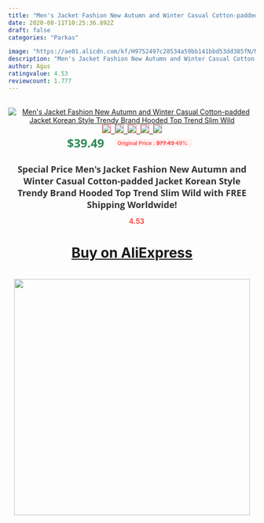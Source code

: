 ```yaml
---
title: "Men's Jacket Fashion New Autumn and Winter Casual Cotton-padded Jacket Korean Style Trendy Brand Hooded Top Trend Slim Wild"
date: 2020-08-11T10:25:36.892Z
draft: false
categories: "Parkas"

image: "https://ae01.alicdn.com/kf/H9752497c28534a59bb141bbd53dd385fN/Men-s-Jacket-Fashion-New-Autumn-and-Winter-Casual-Cotton-padded-Jacket-Korean-Style-Trendy-Brand.jpg"
description: "Men's Jacket Fashion New Autumn and Winter Casual Cotton-padded Jacket Korean Style Trendy Brand Hooded Top Trend Slim Wild"
author: Agus
ratingvalue: 4.53
reviewcount: 1.777
---
```

<br>
<div style="text-align: center;">
<a href="https://s.click.aliexpress.com/e/_AVrqtr" target="_blank" rel="nofollow noopener noreferrer"><img alt="Men's Jacket Fashion New Autumn and Winter Casual Cotton-padded Jacket Korean Style Trendy Brand Hooded Top Trend Slim Wild" class="magnifier-image" src="https://ae01.alicdn.com/kf/H9752497c28534a59bb141bbd53dd385fN/Men-s-Jacket-Fashion-New-Autumn-and-Winter-Casual-Cotton-padded-Jacket-Korean-Style-Trendy-Brand.jpg_640x640.jpg">
<br>
<img style="border:1px solid salmon" src="https://ae01.alicdn.com/kf/H9752497c28534a59bb141bbd53dd385fN/Men-s-Jacket-Fashion-New-Autumn-and-Winter-Casual-Cotton-padded-Jacket-Korean-Style-Trendy-Brand.jpg_120x120.jpg">&nbsp;&nbsp;<img style="border:1px solid salmon" src="https://ae01.alicdn.com/kf/Hfed10a4485b3466f8b701801ec9c908ey/Men-s-Jacket-Fashion-New-Autumn-and-Winter-Casual-Cotton-padded-Jacket-Korean-Style-Trendy-Brand.jpg_120x120.jpg">&nbsp;&nbsp;<img style="border:1px solid salmon" src="https://ae01.alicdn.com/kf/Hc742e9e1cb184d1e8a4eab5435ced8dak/Men-s-Jacket-Fashion-New-Autumn-and-Winter-Casual-Cotton-padded-Jacket-Korean-Style-Trendy-Brand.jpg_120x120.jpg">&nbsp;&nbsp;<img style="border:1px solid salmon" src="https://ae01.alicdn.com/kf/H93c68b834ac146ca95a1a58200ad079ak/Men-s-Jacket-Fashion-New-Autumn-and-Winter-Casual-Cotton-padded-Jacket-Korean-Style-Trendy-Brand.jpg_120x120.jpg">&nbsp;&nbsp;<img style="border:1px solid salmon" src="https://ae01.alicdn.com/kf/H0ed5484d609645c390cd1ad9ff9c7c12c/Men-s-Jacket-Fashion-New-Autumn-and-Winter-Casual-Cotton-padded-Jacket-Korean-Style-Trendy-Brand.jpg_120x120.jpg"></a></div><br0>
<div style="text-align: center;"><span style="background-color: white; border: 0px; box-sizing: border-box; color: seagreen; display: inline-block; font-family: &quot;open sans&quot; , &quot;arial&quot; , &quot;helvetica&quot; , sans-serif , &quot;heiti&quot;; font-size: 24px; font-stretch: inherit; font-weight: 700; line-height: inherit; margin: 0px 10px 0px 0px; padding: 0px; vertical-align: middle;">$39.49 </span>
<span style="background: rgb(255 , 241 , 241); border-radius: 3px; border: 0px; box-sizing: border-box; color: #ff4747; display: inline-block; font-family: inherit; font-size: 12px; font-stretch: inherit; font-style: inherit; font-variant: inherit; font-weight: 600; line-height: inherit; margin: 0px; padding: 2px 5px; transform: scale(0.9); vertical-align: middle;">Original Price : <b style="text-decoration: line-through;">$77.43 </b> 49%&nbsp;&nbsp;</span></div>
<h1 style="color: #333333; display: inline-block; font-family: &quot;open sans&quot; , &quot;arial&quot; , &quot;helvetica&quot; , sans-serif , &quot;heiti&quot;; font-size: 18px; font-stretch: inherit; font-weight: 700; text-align: center;">Special Price Men's Jacket Fashion New Autumn and Winter Casual Cotton-padded Jacket Korean Style Trendy Brand Hooded Top Trend Slim Wild with FREE Shipping Worldwide!</h1>
<div style="color: #ff4747; text-align: center;">
<img src="https://4.bp.blogspot.com/-M0ZcTcb-5uY/XleCXlxnR4I/AAAAAAAAAEc/OrjgMkXV1oMQFaCRZj5HQwOCBcu3w1FegCPcBGAYYCw/s1600/star.png" style="height: 15px;">&nbsp;<b>4.53</b></div>
<div class="button_cont" align="center"><a class="buynow_a" href="https://s.click.aliexpress.com/e/_AVrqtr" target="_blank" rel="nofollow noopener noreferrer"><H1>Buy on AliExpress</H1></a></div><br>
<div class="separator" style="clear: both; text-align: center;">
<img src="https://lh3.googleusercontent.com/-pTy5HemUv9M/XlePHvY0dAI/AAAAAAAAAE4/0nX5iRUoIWY8eMW9Dpxeirr157OZliDIgCLcBGAsYHQ/s1600/badge.gif" width="480">
</div>
